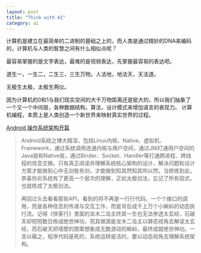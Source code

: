 ```yaml
---
layout: post
title: "Think with AI"
category: ai
---
```


计算机是建立在最简单的二进制的基础之上的，而人类是通过精妙的DNA来编码的，计算机与人类的智慧之间有什么相似点呢？

最容易掌握的是文字表达，最难的是视频表达，先掌握最容易的表达吧。

道生一，一生二，二生三，三生万物。人法地，地法天，天法道。

无极生太极，太极生两仪。

因为计算机的0和1与我们现实空间的大千万物距离还是挺大的，所以我们抽象了一个又一个中间层，各种数据结构，算法，设计模式来增加语言的表现力。
计算机编程，本质上是人类创造一个新世界来映射真实世界的过程。



[Android 操作系统架构开篇](http://gityuan.com/android/)

> Android系统之博大精深，包括Linux内核、Native、虚拟机、Framework，通过系统调用连通内核与用户空间，通过JNI打通用户空间的Java层和Native层，通过Binder、Socket、Handler等打通跨进程、跨线程的信息交换。只有真正阅读并理解系统核心架构的设计，解决问题和设计方案才能做到心中无剑胜有剑，才能做到知其然知其所以然。当修炼到此，恭喜你对系统有了更高一个层次的理解，正如太极剑法，忘记了所有招式，也就练成了太极剑法。
>
> 再回过头去看看那些API，看到的将不再是一行行代码、一个个接口的调用，而是各种信息的传递与交互工作，而是背后成千上万个小蝌蚪的动态执行流。记得《侠客行》里面的龙木二岛主终其一生也无法参透太玄经，石破天却短短数日练成绝世神功，究其根源是龙木二岛主以静态视角去解读太玄经，而石破天把墙壁的图案想象成无数游动的蝌蚪，最终成就绝世神功。一言以蔽之，程序代码是死的，系统运转是活的，要以动态视角去理解系统架构。

